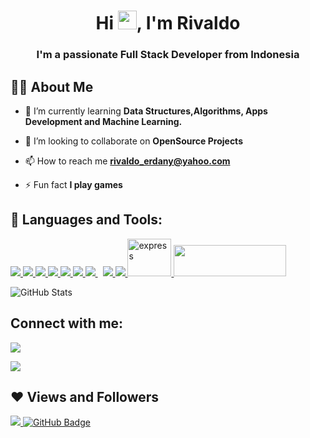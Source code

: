

<h1 align="center">Hi <img src="https://raw.githubusercontent.com/MartinHeinz/MartinHeinz/master/wave.gif" width="30px">, I'm Rivaldo</h1>
<h3 align="center">I'm a passionate Full Stack Developer from Indonesia</h3>


## 🙋‍♂️ About Me


- 🌱 I’m currently learning **Data Structures,Algorithms, Apps Development and Machine Learning.**

- 👯 I’m looking to collaborate on **OpenSource Projects**

- 📫 How to reach me **rivaldo_erdany@yahoo.com**

- ⚡ Fun fact **I play games**

## 🚀 Languages and Tools:

<p align="left"> 
    <a href="https://www.java.com" target="_blank"> <img src="https://img.icons8.com/color/48/000000/java-coffee-cup-logo.png"/> </a>
    <a href="https://developer.mozilla.org/en-US/docs/Web/JavaScript" target="_blank"> <img src="https://img.icons8.com/color/48/000000/javascript.png"/> </a> 
    <a href="https://www.w3.org/html/" target="_blank"> <img src="https://img.icons8.com/color/48/000000/html-5.png"/> </a> 
    <a href="https://www.w3schools.com/css/" target="_blank"> <img src="https://img.icons8.com/color/48/000000/css3.png"/> </a> 
    <a href="https://getbootstrap.com" target="_blank"> <img src="https://img.icons8.com/color/48/000000/bootstrap.png"/> </a> 
    <a href="https://www.python.org" target="_blank"> <img src="https://img.icons8.com/color/48/000000/python.png"/> </a> 
    <a style="padding-right:8px;" href="https://www.mysql.com/" target="_blank"> <img src="https://img.icons8.com/fluent/50/000000/mysql-logo.png"/> </a>
    <a href="https://firebase.google.com/" target="_blank"> <img src="https://img.icons8.com/color/48/000000/firebase.png"/> </a>   
    <a href="https://git-scm.com/" target="_blank"> <img src="https://img.icons8.com/color/48/000000/git.png"/> </a> 
    <a href="https://expressjs.com" target="_blank"> <img src="https://1.bp.blogspot.com/-LgTa-xDiknI/X4EflN56boI/AAAAAAAAPuk/24YyKnqiGkwRS9-_9suPKkfsAwO4wHYEgCLcBGAsYHQ/s0/image9.png" alt="express" width="70" height="60"/> </a>
    <a href="https://redux.js.org" target="_blank"> <img src="https://www.bengkelti.com/wp-content/uploads/2021/10/Dp3nCCdXgAEIMxM.png" width="180" height="50"/> </a>

  
 
</p>


<p align="left">
  
 ![GitHub Stats](https://github-readme-stats.vercel.app/api?username=byte-exe&theme=radical)
</p>



## Connect with me:
<p align="left">

<a href = "https://www.linkedin.com/in/rivaldo-erdany-putra-2ba178203/"><img src="https://img.icons8.com/fluent/48/000000/linkedin.png"/></a>

<a href = "https://www.instagram.com/valdo_erd/"><img src="https://img.icons8.com/fluent/48/000000/instagram-new.png"/></a>


</p>

## ❤ Views and Followers
<a href="https://github.com/byte-exe/github-profile-views-counter">
    <img src="https://komarev.com/ghpvc/?username=byte-exe">
</a>
<a href="https://github.com/byte-exe?tab=followers"><img src="https://img.shields.io/github/followers/byte-exe?label=Followers&style=social" alt="GitHub Badge"></a>

